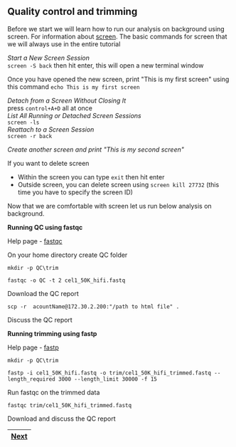 ##  Quality control and trimming

Before we start we will learn how to run our analysis on background using screen. For information about [screen](https://www.geeksforgeeks.org/screen-command-in-linux-with-examples/). 
The basic commands for screen that we will always use in the entire tutorial

*Start a New Screen Session* <br>
`screen -S back` then hit enter, this will open a new terminal window <br>

Once you have opened the new screen, print "This is my first screen" using this command `echo This is my first screen`  <br>

*Detach from a Screen Without Closing It* <br>
press `control+A+D` all at once <br>
*List All Running or Detached Screen Sessions* <br>
`screen -ls` <br>
*Reattach to a Screen Session* <br>
`screen -r back` <br>

*Create another screen and print "This is my second screen"*  <br>

If you want to delete screen <br>
- Within the screen you can type `exit` then hit enter <br>
- Outside screen, you can delete screen using `screen kill 27732` (this time you have to specify the screen ID) <br>

Now that we are comfortable with screen let us run below analysis on background. 

**Running QC using fastqc**

Help page - [fastqc](https://www.bioinformatics.babraham.ac.uk/projects/fastqc/)

On your home directory create QC folder 

`mkdir -p QC\trim`

`fastqc -o QC -t 2 cel1_50K_hifi.fastq` 

Download the QC report 

`scp -r  acountName@172.30.2.200:"/path to html file" .`

Discuss the QC report 

**Running trimming using fastp**

Help page - [fastp](https://github.com/OpenGene/fastp)

`mkdir -p QC\trim`

`fastp -i cel1_50K_hifi.fastq -o trim/cel1_50K_hifi_trimmed.fastq --length_required 3000 --length_limit 30000 -f 15`

Run fastqc on the trimmed data

`fastqc trim/cel1_50K_hifi_trimmed.fastq`

Download and discuss the QC report

|[Next](https://github.com/LandiMi2/GenomeAssemblyTut/blob/main/02_GenomeScope2.md)|
|---|











